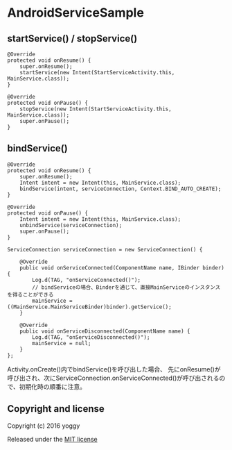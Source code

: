 AndroidServiceSample
====

startService() / stopService()
----

    
    @Override
    protected void onResume() {
        super.onResume();
        startService(new Intent(StartServiceActivity.this, MainService.class));
    }
    
    @Override
    protected void onPause() {
        stopService(new Intent(StartServiceActivity.this, MainService.class));
        super.onPause();
    }
    

bindService()
----

    
    @Override
    protected void onResume() {
        super.onResume();
        Intent intent = new Intent(this, MainService.class);
        bindService(intent, serviceConnection, Context.BIND_AUTO_CREATE);
    }
    
    @Override
    protected void onPause() {
        Intent intent = new Intent(this, MainService.class);
        unbindService(serviceConnection);
        super.onPause();
    }
    
    ServiceConnection serviceConnection = new ServiceConnection() {
    
        @Override
        public void onServiceConnected(ComponentName name, IBinder binder) {
            Log.d(TAG, "onServiceConnected()");
            // bindServiceの場合、Binderを通じて、直接MainServiceのインスタンスを得ることができる
            mainService = ((MainService.MainServiceBinder)binder).getService();
        }
    
        @Override
        public void onServiceDisconnected(ComponentName name) {
            Log.d(TAG, "onServiceDisconnected()");
            mainService = null;
        }
    };
    

Activity.onCreate()内でbindService()を呼び出した場合、
先にonResume()が呼び出され、次にServiceConnection.onServiceConnected()が呼び出されるので、初期化時の順番に注意。

Copyright and license
----
Copyright (c) 2016 yoggy

Released under the [MIT license](LICENSE.txt)